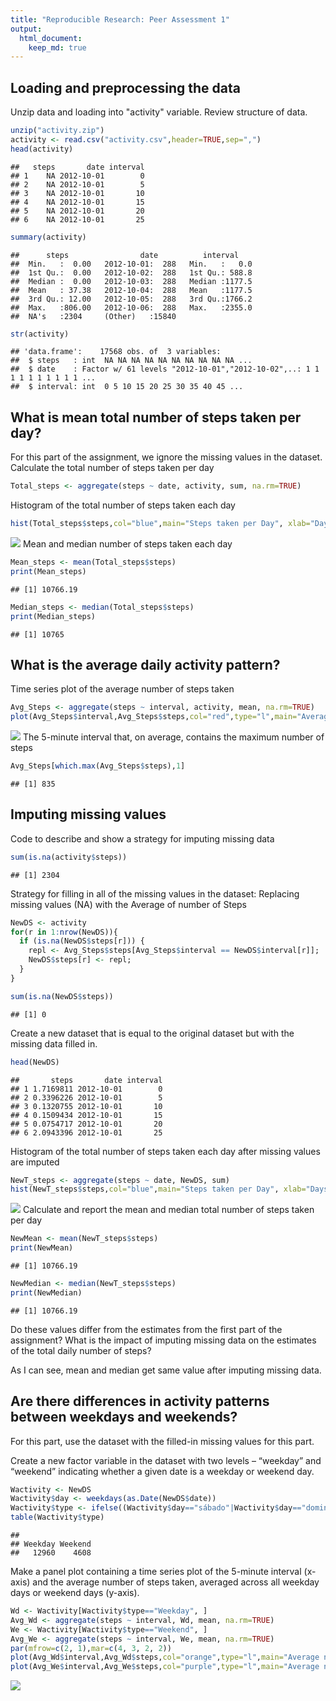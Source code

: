 ```yaml
---
title: "Reproducible Research: Peer Assessment 1"
output: 
  html_document:
    keep_md: true
---
```


## Loading and preprocessing the data

Unzip data and loading into "activity" variable. Review structure of data.

```r
unzip("activity.zip")
activity <- read.csv("activity.csv",header=TRUE,sep=",")
head(activity)
```

```
##   steps       date interval
## 1    NA 2012-10-01        0
## 2    NA 2012-10-01        5
## 3    NA 2012-10-01       10
## 4    NA 2012-10-01       15
## 5    NA 2012-10-01       20
## 6    NA 2012-10-01       25
```

```r
summary(activity)
```

```
##      steps                date          interval     
##  Min.   :  0.00   2012-10-01:  288   Min.   :   0.0  
##  1st Qu.:  0.00   2012-10-02:  288   1st Qu.: 588.8  
##  Median :  0.00   2012-10-03:  288   Median :1177.5  
##  Mean   : 37.38   2012-10-04:  288   Mean   :1177.5  
##  3rd Qu.: 12.00   2012-10-05:  288   3rd Qu.:1766.2  
##  Max.   :806.00   2012-10-06:  288   Max.   :2355.0  
##  NA's   :2304     (Other)   :15840
```

```r
str(activity)
```

```
## 'data.frame':	17568 obs. of  3 variables:
##  $ steps   : int  NA NA NA NA NA NA NA NA NA NA ...
##  $ date    : Factor w/ 61 levels "2012-10-01","2012-10-02",..: 1 1 1 1 1 1 1 1 1 1 ...
##  $ interval: int  0 5 10 15 20 25 30 35 40 45 ...
```

## What is mean total number of steps taken per day?

For this part of the assignment, we ignore the missing values in the dataset.  
Calculate the total number of steps taken per day

```r
Total_steps <- aggregate(steps ~ date, activity, sum, na.rm=TRUE)
```
Histogram of the total number of steps taken each day   

```r
hist(Total_steps$steps,col="blue",main="Steps taken per Day", xlab="Days",ylab = "Steps",breaks=10)
```

![](PA1_template_files/figure-html/hist-1.png)<!-- -->
Mean and median number of steps taken each day  


```r
Mean_steps <- mean(Total_steps$steps)
print(Mean_steps)
```

```
## [1] 10766.19
```

```r
Median_steps <- median(Total_steps$steps)
print(Median_steps)
```

```
## [1] 10765
```

## What is the average daily activity pattern?

Time series plot of the average number of steps taken  

```r
Avg_Steps <- aggregate(steps ~ interval, activity, mean, na.rm=TRUE)
plot(Avg_Steps$interval,Avg_Steps$steps,col="red",type="l",main="Average number of steps taken",xlab="Interval", ylab="Steps")
```

![](PA1_template_files/figure-html/average-1.png)<!-- -->
The 5-minute interval that, on average, contains the maximum number of steps

```r
Avg_Steps[which.max(Avg_Steps$steps),1]
```

```
## [1] 835
```

## Imputing missing values
Code to describe and show a strategy for imputing missing data

```r
sum(is.na(activity$steps))
```

```
## [1] 2304
```
Strategy for filling in all of the missing values in the dataset: Replacing missing values (NA) with the Average of number of Steps


```r
NewDS <- activity
for(r in 1:nrow(NewDS)){
  if (is.na(NewDS$steps[r])) {
    repl <- Avg_Steps$steps[Avg_Steps$interval == NewDS$interval[r]];
    NewDS$steps[r] <- repl;
  }
}

sum(is.na(NewDS$steps))
```

```
## [1] 0
```
Create a new dataset that is equal to the original dataset but with the missing data filled in.

```r
head(NewDS)
```

```
##       steps       date interval
## 1 1.7169811 2012-10-01        0
## 2 0.3396226 2012-10-01        5
## 3 0.1320755 2012-10-01       10
## 4 0.1509434 2012-10-01       15
## 5 0.0754717 2012-10-01       20
## 6 2.0943396 2012-10-01       25
```
Histogram of the total number of steps taken each day after missing values are imputed

```r
NewT_steps <- aggregate(steps ~ date, NewDS, sum)
hist(NewT_steps$steps,col="blue",main="Steps taken per Day", xlab="Days",ylab = "Steps",breaks=10)
```

![](PA1_template_files/figure-html/newhist-1.png)<!-- -->
Calculate and report the mean and median total number of steps taken per day

```r
NewMean <- mean(NewT_steps$steps)
print(NewMean)
```

```
## [1] 10766.19
```

```r
NewMedian <- median(NewT_steps$steps)
print(NewMedian)
```

```
## [1] 10766.19
```
Do these values differ from the estimates from the first part of the assignment? What is the impact of imputing missing data on the estimates of the total daily number of steps?  

As I can see, mean and median get same value after imputing missing data.  

## Are there differences in activity patterns between weekdays and weekends?

For this part, use the dataset with the filled-in missing values for this part.

Create a new factor variable in the dataset with two levels – “weekday” and “weekend” indicating whether a given date is a weekday or weekend day.

```r
Wactivity <- NewDS
Wactivity$day <- weekdays(as.Date(NewDS$date))
Wactivity$type <- ifelse((Wactivity$day=="sábado"|Wactivity$day=="domingo"),"Weekend","Weekday")
table(Wactivity$type)
```

```
## 
## Weekday Weekend 
##   12960    4608
```

Make a panel plot containing a time series plot of the 5-minute interval (x-axis) and the average number of steps taken, averaged across all weekday days or weekend days (y-axis).


```r
Wd <- Wactivity[Wactivity$type=="Weekday", ]
Avg_Wd <- aggregate(steps ~ interval, Wd, mean, na.rm=TRUE)
We <- Wactivity[Wactivity$type=="Weekend", ]
Avg_We <- aggregate(steps ~ interval, We, mean, na.rm=TRUE)
par(mfrow=c(2, 1),mar=c(4, 3, 2, 2))
plot(Avg_Wd$interval,Avg_Wd$steps,col="orange",type="l",main="Average number of steps taken on Weekday",xlab="Interval", ylab="Steps")
plot(Avg_We$interval,Avg_We$steps,col="purple",type="l",main="Average number of steps taken on Weekend",xlab="Interval", ylab="Steps")
```

![](PA1_template_files/figure-html/weekplot-1.png)<!-- -->
